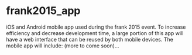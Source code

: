 frank2015_app
=============

iOS and Android mobile app used during the frank 2015 event.  To increase efficiency and decrease development time, a large portion of this app will have a web interface that can be reused by both mobile devices.  The mobile app will include: (more to come soon)...
